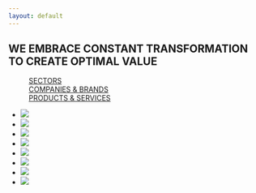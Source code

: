 ```yaml
---
layout: default
---
```


<h2 class="subheader"> WE EMBRACE CONSTANT TRANSFORMATION TO CREATE OPTIMAL VALUE </h2>

<dl class="sub-nav">
  <dd class="active"><a href="#">SECTORS</a></dd>
  <dd><a href="#">COMPANIES &amp; BRANDS</a></dd>
  <dd><a href="#">PRODUCTS &amp; SERVICES</a></dd>
</dl>

<ul class="small-block-grid-1 medium-block-grid-2">
  <li><a href="#"><img src="http://placehold.it/470x180&text=ENGINEERING+PRODUCTS+AND+SERVICES"></a></li>
  <li><a href="#"><img src="http://placehold.it/470x180&text=DESIGN+AND+ENGINEERING+SERVICES"></a></li>
  <li><a href="#"><img src="http://placehold.it/470x180&text=CORPORATE+SERVICES"></a></li>
  <li><a href="#"><img src="http://placehold.it/470x180&text=TRAVEL"></a></li>
  <li><a href="#"><img src="http://placehold.it/470x180&text=PROPERTIES"></a></li>
  <li><a href="#"><img src="http://placehold.it/470x180&text=CONSUMER+PRODUCTS"></a></li>
  <li><a href="#"><img src="http://placehold.it/470x180&text=HOSPITALITY"></a></li>
  <li><a href="#"><img src="http://placehold.it/470x180&text=LOGISTICS+AND+PACKAGING"></a></li>
</ul>
